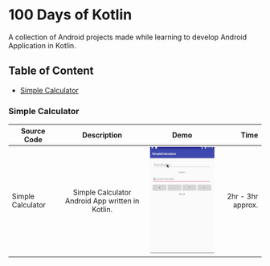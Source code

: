 # 100 Days of Kotlin

A collection of Android projects made while learning to develop Android Application in Kotlin.

## Table of Content

- [Simple Calculator](#simple-calculator)


### Simple Calculator



| Source Code        | Description           | Demo  | Time  |
| ------------- |:-------------:| :-----:| -----:|
| Simple Calculator      | Simple Calculator Android App written in Kotlin. | ![Simple Calculator Demo](https://github.com/aashishtamsya/100-Days-of-Kotlin/blob/master/Resources/SimpleCalculator.gif "Simple Calculator Demo") | 2hr - 3hr approx. |
